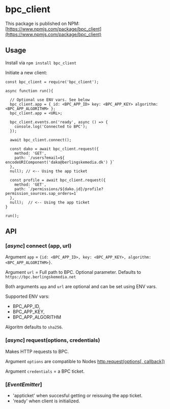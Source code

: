# bpc_client

This package is published on NPM: [https://www.npmjs.com/package/bpc_client](https://www.npmjs.com/package/bpc_client)

## Usage

Install via `npm install bpc_client`


Initiate a new client:

```
const bpc_client = require('bpc_client');

async function run(){

  // Optional use ENV vars. See below
  bpc_client.app = { id: <BPC_APP_ID> key: <BPC_APP_KEY> algorithm: <BPC_APP_ALGORITHM> };
  bpc_client.app = <URL>;

  bpc_client.events.on('ready', async () => {
    console.log('Connected to BPC');
  });

  await bpc_client.connect();

  const dako = await bpc_client.request({
    method: 'GET',
    path: `/users?email=${ encodeURIComponent('dako@berlingskemedia.dk') }`
  },
  null); // <-- Using the app ticket

  const profile = await bpc_client.request({
    method: 'GET',
    path: `/permissions/${dako.id}/profile?permission_sources.sap_orders=1`
  },
  null);  // <-- Using the app ticket
}

run();
```



## API

### [_async_] connect (app, url)

Argument `app` = `{id: <BPC_APP_ID>, key: <BPC_APP_KEY>, algorithm: <BPC_APP_ALGORITHM>}`.

Argument `url` = Full path to BPC. Optional parameter. Defaults to `https://bpc.berlingskemedia.net`

Both arguments `app` and `url` are optional and can be set using ENV vars.

Supported ENV vars: 
* BPC_APP_ID,
* BPC_APP_KEY,
* BPC_APP_ALGORITHM

Algoritm defaults to `sha256`.

### [_async_] request(options, credentials)

Makes HTTP requests to BPC.

Argument `options` are compatible to Nodes [http.request(options[, callback])](https://nodejs.org/dist/latest-v8.x/docs/api/http.html#http_http_request_options_callback)

Argument `credentials` = a BPC ticket.

### [_EventEmitter_]

* 'appticket' when succesful getting or reissuing the app ticket.
* 'ready' when client is initialized.
